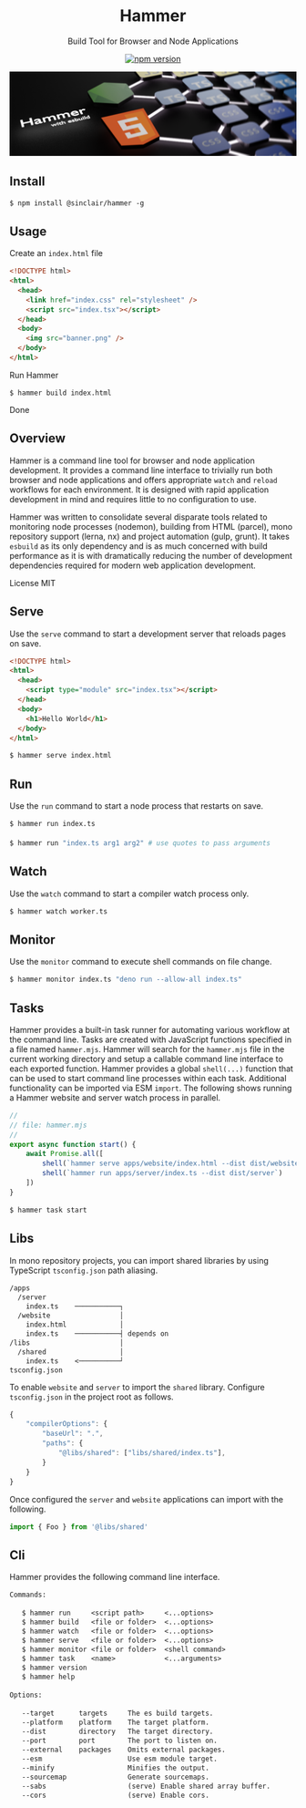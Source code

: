 <div align='center'>

<h1>Hammer</h1>

<p>Build Tool for Browser and Node Applications</p>

[![npm version](https://badge.fury.io/js/%40sinclair%2Fhammer.svg)](https://badge.fury.io/js/%40sinclair%2Fhammer)

<img src="doc/hammer.png" />

</div>

## Install

```shell
$ npm install @sinclair/hammer -g
```

## Usage

Create an `index.html` file
```html
<!DOCTYPE html>
<html>
  <head>
    <link href="index.css" rel="stylesheet" />
    <script src="index.tsx"></script>
  </head>
  <body>
    <img src="banner.png" />
  </body>
</html>
```
Run Hammer
```shell
$ hammer build index.html
```
Done

## Overview

Hammer is a command line tool for browser and node application development. It provides a command line interface to trivially run both browser and node applications and offers appropriate `watch` and `reload` workflows for each environment. It is designed with rapid application development in mind and requires little to no configuration to use.

Hammer was written to consolidate several disparate tools related to monitoring node processes (nodemon), building from HTML (parcel), mono repository support (lerna, nx) and project automation (gulp, grunt). It takes `esbuild` as its only dependency and is as much concerned with build performance as it is with dramatically reducing the number of development dependencies required for modern web application development.

License MIT

## Serve

Use the `serve` command to start a development server that reloads pages on save.

```html
<!DOCTYPE html>
<html>
  <head>
    <script type="module" src="index.tsx"></script>
  </head>
  <body>
    <h1>Hello World</h1>
  </body>
</html>
```
```bash
$ hammer serve index.html
```

## Run

Use the `run` command to start a node process that restarts on save.

```bash
$ hammer run index.ts

$ hammer run "index.ts arg1 arg2" # use quotes to pass arguments
```

## Watch

Use the `watch` command to start a compiler watch process only.

```bash
$ hammer watch worker.ts
```

## Monitor

Use the `monitor` command to execute shell commands on file change.

```bash
$ hammer monitor index.ts "deno run --allow-all index.ts"
```

## Tasks

Hammer provides a built-in task runner for automating various workflow at the command line. Tasks are created with JavaScript functions specified in a file named `hammer.mjs`. Hammer will search for the `hammer.mjs` file in the current working directory and setup a callable command line interface to each exported function. Hammer provides a global `shell(...)` function that can be used to start command line processes within each task. Additional functionality can be imported via ESM `import`. The following shows running a Hammer website and server watch process in parallel.

```typescript
//
// file: hammer.mjs
//
export async function start() {
    await Promise.all([
        shell(`hammer serve apps/website/index.html --dist dist/website`),
        shell(`hammer run apps/server/index.ts --dist dist/server`)
    ])
}
```
```bash
$ hammer task start
```

## Libs

In mono repository projects, you can import shared libraries by using TypeScript `tsconfig.json` path aliasing.

```shell
/apps
  /server
    index.ts    ───────────┐
  /website                 │
    index.html             │
    index.ts    ───────────┤ depends on
/libs                      │
  /shared                  │
    index.ts    <──────────┘
tsconfig.json
```
To enable `website` and `server` to import the `shared` library. Configure `tsconfig.json` in the project root as follows.

```javascript
{
    "compilerOptions": {
        "baseUrl": ".",
        "paths": {
            "@libs/shared": ["libs/shared/index.ts"],
        }
    }
}
```

Once configured the `server` and `website` applications can import with the following.

```typescript
import { Foo } from '@libs/shared'
```

## Cli

Hammer provides the following command line interface.

```
Commands:

   $ hammer run     <script path>     <...options>
   $ hammer build   <file or folder>  <...options>
   $ hammer watch   <file or folder>  <...options>
   $ hammer serve   <file or folder>  <...options>
   $ hammer monitor <file or folder>  <shell command>
   $ hammer task    <name>            <...arguments>
   $ hammer version
   $ hammer help

Options:

   --target      targets     The es build targets.
   --platform    platform    The target platform.
   --dist        directory   The target directory.
   --port        port        The port to listen on.
   --external    packages    Omits external packages.
   --esm                     Use esm module target.
   --minify                  Minifies the output.
   --sourcemap               Generate sourcemaps.
   --sabs                    (serve) Enable shared array buffer.
   --cors                    (serve) Enable cors.
```
